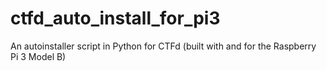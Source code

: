 # ctfd_auto_install_for_pi3
An autoinstaller script in Python for CTFd (built with and for the Raspberry Pi 3 Model B)
